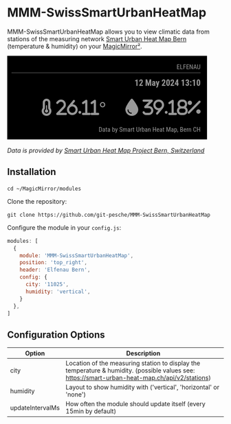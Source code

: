 # MMM-SwissSmartUrbanHeatMap

MMM-SwissSmartUrbanHeatMap allows you to view climatic data from stations of the measuring network [Smart Urban Heat Map Bern](https://smart-urban-heat-map.ch/)
(temperature & humidity) on your [MagicMirror²](https://github.com/MichMich/MagicMirror/).

![Display](display.png)

*Data is provided by [Smart Urban Heat Map Project Bern, Switzerland](https://smart-urban-heat-map.ch/)*

## Installation

```shell
cd ~/MagicMirror/modules
```

Clone the repository:
```shell
git clone https://github.com/git-pesche/MMM-SwissSmartUrbanHeatMap
```

Configure the module in your `config.js`:
```js
modules: [
  {
    module: 'MMM-SwissSmartUrbanHeatMap',
    position: 'top_right',
    header: 'Elfenau Bern',
    config: {
      city: '11025',
      humidity: 'vertical',
    }
  },
]
```


## Configuration Options

| Option           | Description                                                                                                                                      |
|------------------|--------------------------------------------------------------------------------------------------------------------------------------------------|
| city             | Location of the measuring station to display the temperature & humidity. (possible values see: https://smart-urban-heat-map.ch/api/v2/stations) |
| humidity         | Layout to show humidity with ('vertical', 'horizontal' or 'none')                                                                                |
| updateIntervalMs | How often the module should update itself (every 15min by default)                                                                               |
